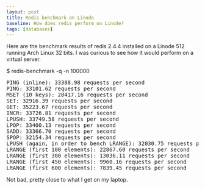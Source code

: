 ```yaml
---
layout: post
title: Redis benchmark on Linode
baseline: How does redis perform on Linode?
tags: [databases]
---
```


Here are the benchmark results of redis 2.4.4 installed on a Linode 512 running Arch Linux 32 bits. I was curious to see how it would perform on a virtual server.

$ redis-benchmark -q -n 100000

<pre>PING (inline): 33388.98 requests per second
PING: 33101.62 requests per second
MSET (10 keys): 28417.16 requests per second
SET: 32916.39 requests per second
GET: 35223.67 requests per second
INCR: 33726.81 requests per second
LPUSH: 33749.58 requests per second
LPOP: 33400.13 requests per second
SADD: 33366.70 requests per second
SPOP: 32154.34 requests per second
LPUSH (again, in order to bench LRANGE): 32030.75 requests per second
LRANGE (first 100 elements): 22867.60 requests per second
LRANGE (first 300 elements): 13036.11 requests per second
LRANGE (first 450 elements): 9960.16 requests per second
LRANGE (first 600 elements): 7839.45 requests per second</pre>

Not bad, pretty close to what I get on my laptop.